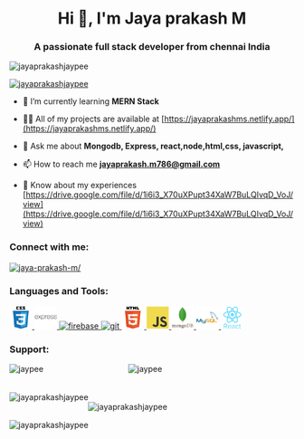  <h1 align="center">Hi 👋, I'm Jaya prakash M</h1>
<h3 align="center">A passionate full stack developer from chennai India</h3>

<p align="left"> <img src="https://komarev.com/ghpvc/?username=jayaprakashjaypee&label=Profile%20views&color=0e75b6&style=flat" alt="jayaprakashjaypee" /> </p>

<p align="left"> <a href="https://github.com/ryo-ma/github-profile-trophy"><img src="https://github-profile-trophy.vercel.app/?username=jayaprakashjaypee" alt="jayaprakashjaypee" /></a> </p>

- 🌱 I’m currently learning **MERN Stack**

- 👨‍💻 All of my projects are available at [https://jayaprakashms.netlify.app/](https://jayaprakashms.netlify.app/)

- 💬 Ask me about **Mongodb, Express, react,node,html,css, javascript,**

- 📫 How to reach me **jayaprakash.m786@gmail.com**

- 📄 Know about my experiences [https://drive.google.com/file/d/1i6i3_X70uXPupt34XaW7BuLQIvqD_VoJ/view](https://drive.google.com/file/d/1i6i3_X70uXPupt34XaW7BuLQIvqD_VoJ/view)

<h3 align="left">Connect with me:</h3>
<p align="left">
<a href="https://linkedin.com/in/jaya-prakash-m/" target="blank"><img align="center" src="https://raw.githubusercontent.com/rahuldkjain/github-profile-readme-generator/master/src/images/icons/Social/linked-in-alt.svg" alt="jaya-prakash-m/" height="30" width="40" /></a>
</p>

<h3 align="left">Languages and Tools:</h3>
<p align="left"> <a href="https://www.w3schools.com/css/" target="_blank" rel="noreferrer"> <img src="https://raw.githubusercontent.com/devicons/devicon/master/icons/css3/css3-original-wordmark.svg" alt="css3" width="40" height="40"/> </a> <a href="https://expressjs.com" target="_blank" rel="noreferrer"> <img src="https://raw.githubusercontent.com/devicons/devicon/master/icons/express/express-original-wordmark.svg" alt="express" width="40" height="40"/> </a> <a href="https://firebase.google.com/" target="_blank" rel="noreferrer"> <img src="https://www.vectorlogo.zone/logos/firebase/firebase-icon.svg" alt="firebase" width="40" height="40"/> </a> <a href="https://git-scm.com/" target="_blank" rel="noreferrer"> <img src="https://www.vectorlogo.zone/logos/git-scm/git-scm-icon.svg" alt="git" width="40" height="40"/> </a> <a href="https://www.w3.org/html/" target="_blank" rel="noreferrer"> <img src="https://raw.githubusercontent.com/devicons/devicon/master/icons/html5/html5-original-wordmark.svg" alt="html5" width="40" height="40"/> </a> <a href="https://developer.mozilla.org/en-US/docs/Web/JavaScript" target="_blank" rel="noreferrer"> <img src="https://raw.githubusercontent.com/devicons/devicon/master/icons/javascript/javascript-original.svg" alt="javascript" width="40" height="40"/> </a> <a href="https://www.mongodb.com/" target="_blank" rel="noreferrer"> <img src="https://raw.githubusercontent.com/devicons/devicon/master/icons/mongodb/mongodb-original-wordmark.svg" alt="mongodb" width="40" height="40"/> </a> <a href="https://www.mysql.com/" target="_blank" rel="noreferrer"> <img src="https://raw.githubusercontent.com/devicons/devicon/master/icons/mysql/mysql-original-wordmark.svg" alt="mysql" width="40" height="40"/> </a> <a href="https://reactjs.org/" target="_blank" rel="noreferrer"> <img src="https://raw.githubusercontent.com/devicons/devicon/master/icons/react/react-original-wordmark.svg" alt="react" width="40" height="40"/> </a> </p>

<h3 align="left">Support:</h3>
<p><a href="https://www.buymeacoffee.com/jaypee"> <img align="left" src="https://cdn.buymeacoffee.com/buttons/v2/default-yellow.png" height="50" width="210" alt="jaypee" /></a><a href="https://ko-fi.com/jaypee"> <img align="left" src="https://cdn.ko-fi.com/cdn/kofi3.png?v=3" height="50" width="210" alt="jaypee" /></a></p><br><br>

<p><img align="left" src="https://github-readme-stats.vercel.app/api/top-langs?username=jayaprakashjaypee&show_icons=true&locale=en&layout=compact" alt="jayaprakashjaypee" /></p>

<p>&nbsp;<img align="center" src="https://github-readme-stats.vercel.app/api?username=jayaprakashjaypee&show_icons=true&locale=en" alt="jayaprakashjaypee" /></p>

<p><img align="center" src="https://github-readme-streak-stats.herokuapp.com/?user=jayaprakashjaypee&" alt="jayaprakashjaypee" /></p>
